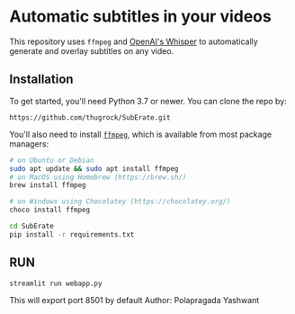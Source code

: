 # Automatic subtitles in your videos

This repository uses `ffmpeg` and [OpenAI's Whisper](https://openai.com/blog/whisper) to automatically generate and overlay subtitles on any video.

## Installation

To get started, you'll need Python 3.7 or newer. You can clone the repo by:

    https://github.com/thugrock/SubErate.git

You'll also need to install [`ffmpeg`](https://ffmpeg.org/), which is available from most package managers:

```bash
# on Ubuntu or Debian
sudo apt update && sudo apt install ffmpeg
# on MacOS using Homebrew (https://brew.sh/)
brew install ffmpeg

# on Windows using Chocolatey (https://chocolatey.org/)
choco install ffmpeg

cd SubErate
pip install -r requirements.txt
```
## RUN
```bash
streamlit run webapp.py
```
This will export port 8501 by default
Author: Polapragada Yashwant
